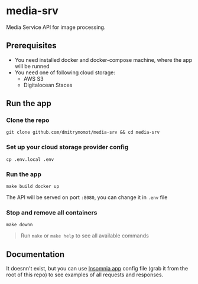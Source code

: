 # media-srv
Media Service API for image processing.

## Prerequisites
- You need installed docker and docker-compose machine, where the app will be runned
- You need one of following cloud storage:
  - AWS S3
  - Digitalocean Staces

## Run the app

### Clone the repo
```
git clone github.com/dmitrymomot/media-srv && cd media-srv
```

### Set up your cloud storage provider config
```
cp .env.local .env
```

### Run the app
```
make build docker up
```
The API will be served on port `:8080`, you can change it in `.env` file

### Stop and remove all containers
```
make downn
```

> Run `make` or `make help` to see all available commands


## Documentation
It doesnn't exist, but you can use [Insomnia app](https://insomnia.rest) config file (grab it from the root of this repo) to see examples of all requests and responses.
